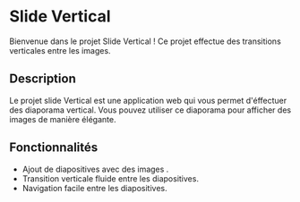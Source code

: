 # Slide Vertical

Bienvenue dans le projet Slide Vertical ! Ce projet effectue des transitions verticales entre les images.

## Description

Le projet slide Vertical est une application web qui vous permet d'éffectuer des diaporama vertical. Vous pouvez utiliser ce diaporama pour afficher des images de manière élégante.

## Fonctionnalités

- Ajout de diapositives avec des images .
- Transition verticale fluide entre les diapositives.
- Navigation facile entre les diapositives.

